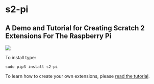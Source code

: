 # s2-pi
## A Demo and Tutorial for Creating  Scratch 2 Extensions For The Raspberry Pi
![](https://github.com/MrYsLab/s2-pi/blob/master/docs/images/logo.png)

To install type:

`
sudo pip3 install s2-pi
`

To learn how to create your own extensions, please [read the tutorial](https://mryslab.github.io/s2-pi/).
